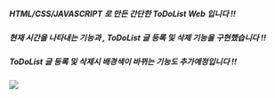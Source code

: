##### HTML/CSS/JAVASCRIPT 로 만든 간단한 ToDoList Web 입니다 !!
##### 현재 시간을 나타내는 기능과 , ToDoList 글 등록 및 삭제 기능을 구현했습니다 !!
##### ToDoList 글 등록 및 삭제시 배경색이 바뀌는 기능도 추가예정입니다 !!

<img src="https://img.shields.io/badge/vscode?style=flat-square&logo=vscode&logoColor=blue"/>
